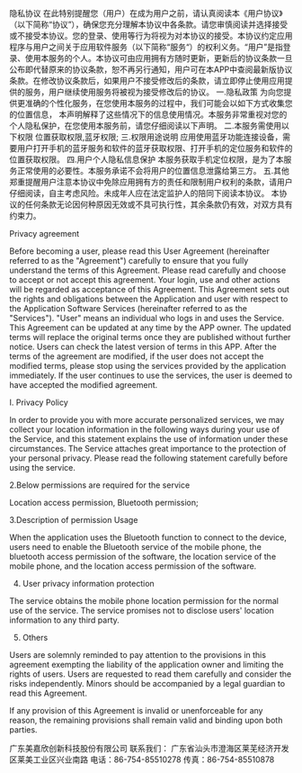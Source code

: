 隐私协议
在此特别提醒您（用户）在成为用户之前，请认真阅读本《用户协议》（以下简称“协议”），确保您充分理解本协议中各条款。请您审慎阅读并选择接受或不接受本协议。您的登录、使用等行为将视为对本协议的接受。本协议约定应用程序与用户之间关于应用软件服务（以下简称“服务“）的权利义务。“用户”是指登录、使用本服务的个人。本协议可由应用拥有方随时更新，更新后的协议条款一旦公布即代替原来的协议条款，恕不再另行通知，用户可在本APP中查阅最新版协议条款。在修改协议条款后，如果用户不接受修改后的条款，请立即停止使用应用提供的服务，用户继续使用服务将被视为接受修改后的协议。
    一.隐私政策
    为向您提供更准确的个性化服务，在您使用本服务的过程中，我们可能会以如下方式收集您的位置信息， 本声明解释了这些情况下的信息使用情况。本服务非常重视对您的个人隐私保护，在您使用本服务前，请您仔细阅读以下声明。
    二.本服务需使用以下权限
    位置获取权限,蓝牙权限;
    三.权限用途说明
    应用使用蓝牙功能连接设备，需要用户打开手机的蓝牙服务和软件的蓝牙获取权限、打开手机的定位服务和软件的位置获取权限。 
    四.用户个人隐私信息保护
    本服务获取手机定位权限，是为了本服务正常使用的必要性。本服务承诺不会将用户的位置信息泄露给第三方。
    五.其他
    郑重提醒用户注意本协议中免除应用拥有方的责任和限制用户权利的条款，请用户仔细阅读，自主考虑风险。未成年人应在法定监护人的陪同下阅读本协议。
本协议的任何条款无论因何种原因无效或不具可执行性，其余条款仍有效，对双方具有约束力。

Privacy agreement

Before becoming a user, please read this User Agreement (hereinafter referred to as the "Agreement") carefully to ensure that you fully understand the terms of this Agreement. Please read carefully and choose to accept or not accept this agreement. Your login, use and other actions will be regarded as acceptance of this Agreement. This Agreement sets out the rights and obligations between the Application and user with respect to the Application Software Services (hereinafter referred to as the "Services"). "User" means an individual who logs in and uses the Service. This Agreement can be updated at any time by the APP owner. The updated terms will replace the original terms once they are published without further notice. Users can check the latest version of terms in this APP. After the terms of the agreement are modified, if the user does not accept the modified terms, please stop using the services provided by the application immediately. If the user continues to use the services, the user is deemed to have accepted the modified agreement.

 

I. Privacy Policy

In order to provide you with more accurate personalized services, we may collect your location information in the following ways during your use of the Service, and this statement explains the use of information under these circumstances. The Service attaches great importance to the protection of your personal privacy. Please read the following statement carefully before using the service.

2.Below permissions are required for the service

Location access permission, Bluetooth permission;

3.Description of permission Usage

When the application uses the Bluetooth function to connect to the device, users need to enable the Bluetooth service of the mobile phone, the bluetooth access permission of the software, the location service of the mobile phone, and the location access permission of the software.

4. User privacy information protection

The service obtains the mobile phone location permission for the normal use of the service. The service promises not to disclose users' location information to any third party.

5. Others

Users are solemnly reminded to pay attention to the provisions in this agreement exempting the liability of the application owner and limiting the rights of users. Users are requested to read them carefully and consider the risks independently. Minors should be accompanied by a legal guardian to read this Agreement.

If any provision of this Agreement is invalid or unenforceable for any reason, the remaining provisions shall remain valid and binding upon both parties.

广东美嘉欣创新科技股份有限公司
联系我们：
广东省汕头市澄海区莱芜经济开发区莱美工业区兴业南路
电话：86-754-85510278
传真：86-754-85510878
